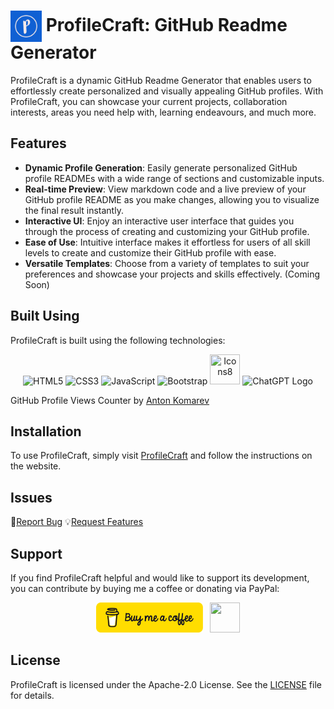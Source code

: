 # <img align="center" src="https://raw.githubusercontent.com/Edgar-Mendonca/ProfileCraft/main/static/images/ProfileCraft-logo.jpeg" height="50" width="50" /></a> ProfileCraft: GitHub Readme Generator

ProfileCraft is a dynamic GitHub Readme Generator that enables users to effortlessly create personalized and visually appealing GitHub profiles. With ProfileCraft, you can showcase your current projects, collaboration interests, areas you need help with, learning endeavours, and much more.


## Features

- **Dynamic Profile Generation**: Easily generate personalized GitHub profile READMEs with a wide range of sections and customizable inputs.
- **Real-time Preview**: View markdown code and a live preview of your GitHub profile README as you make changes, allowing you to visualize the final result instantly.
- **Interactive UI**: Enjoy an interactive user interface that guides you through the process of creating and customizing your GitHub profile.
- **Ease of Use**: Intuitive interface makes it effortless for users of all skill levels to create and customize their GitHub profile with ease.
- **Versatile Templates**: Choose from a variety of templates to suit your preferences and showcase your projects and skills effectively. (Coming Soon)


## Built Using

ProfileCraft is built using the following technologies:

<div align="center">
    <img src="https://img.icons8.com/color/48/000000/html-5--v1.png" alt="HTML5" title="HTML5" width="48" height="48"/>
    <img src="https://img.icons8.com/color/48/000000/css3.png" alt="CSS3" title="CSS3" width="48" height="48"/>
    <img src="https://img.icons8.com/color/48/000000/javascript--v1.png" alt="JavaScript" title="JavaScript" width="48" height="48"/>
    <img src="https://img.icons8.com/color/48/000000/bootstrap.png" alt="Bootstrap" title="Bootstrap" width="48" height="48"/>
    <img width="48" height="48" src="https://img.icons8.com/fluency/48/icons8-new-logo.png" title="Icons8"/>
    <img src="https://upload.wikimedia.org/wikipedia/commons/0/04/ChatGPT_logo.svg" alt="ChatGPT Logo" title="ChatGPT Logo" width="48" height="48"/>
</div>

GitHub Profile Views Counter by [Anton Komarev](https://github.com/antonkomarev/github-profile-views-counter)


## Installation

To use ProfileCraft, simply visit [ProfileCraft](https://edgar-mendonca.github.io/ProfileCraft/) and follow the instructions on the website.


## Issues

🐛[Report Bug](https://github.com/Edgar-Mendonca/ProfileCraft/issues/new?assignees=&labels=bug&projects=&template=bug_report.md&title=)
💡[Request Features](https://github.com/Edgar-Mendonca/ProfileCraft/issues/new?assignees=&labels=enhancement&projects=&template=feature-request.md&title=)


## Support

If you find ProfileCraft helpful and would like to support its development, you can contribute by buying me a coffee or donating via PayPal:

<div align="center">
<a href="https://www.buymeacoffee.com/edgarmendonca" target="_blank"><img width="171" height="48" src="https://raw.githubusercontent.com/Edgar-Mendonca/ProfileCraft/21fc45fc8cce9bc2e10a07acd8185b904bce84dd/static/icons/bmc-button.svg" alt=""/></a>&nbsp;&nbsp;&nbsp;<a href="#" target="_blank"><img width="48" height="48" src="https://img.icons8.com/color/48/000000/paypal--v1.png" alt=""/></a>
</div>




## License

ProfileCraft is licensed under the Apache-2.0 License. See the [LICENSE](https://github.com/Edgar-Mendonca/ProfileCraft/blob/main/LICENSE) file for details.



